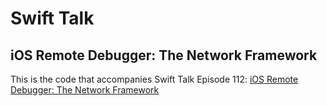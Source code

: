 # Swift Talk
## iOS Remote Debugger: The Network Framework

This is the code that accompanies Swift Talk Episode 112: [iOS Remote Debugger: The Network Framework](https://talk.objc.io/episodes/S01E112-ios-remote-debugger-the-network-framework)
